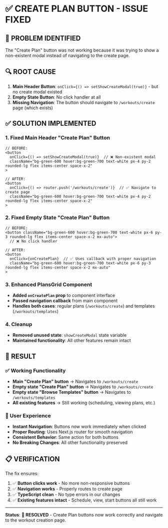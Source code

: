 # ✅ CREATE PLAN BUTTON - ISSUE FIXED

## 🐛 **PROBLEM IDENTIFIED**

The "Create Plan" button was not working because it was trying to show a non-existent modal instead of navigating to the create page.

## 🔍 **ROOT CAUSE**

1. **Main Header Button**: `onClick={() => setShowCreateModal(true)}` - but no create modal existed
2. **Empty State Button**: No click handler at all
3. **Missing Navigation**: The button should navigate to `/workouts/create` page (which exists)

## ✅ **SOLUTION IMPLEMENTED**

### **1. Fixed Main Header "Create Plan" Button**

```tsx
// BEFORE:
<button
  onClick={() => setShowCreateModal(true)}  // ❌ Non-existent modal
  className="bg-green-600 hover:bg-green-700 text-white px-4 py-2 rounded-lg flex items-center space-x-2"
>

// AFTER:
<button
  onClick={() => router.push('/workouts/create')}  // ✅ Navigate to create page
  className="bg-green-600 hover:bg-green-700 text-white px-4 py-2 rounded-lg flex items-center space-x-2"
>
```

### **2. Fixed Empty State "Create Plan" Button**

```tsx
// BEFORE:
<button className="bg-green-600 hover:bg-green-700 text-white px-6 py-3 rounded-lg flex items-center space-x-2 mx-auto">
  // ❌ No click handler

// AFTER:
<button
  onClick={onCreatePlan}  // ✅ Uses callback with proper navigation
  className="bg-green-600 hover:bg-green-700 text-white px-6 py-3 rounded-lg flex items-center space-x-2 mx-auto"
>
```

### **3. Enhanced PlansGrid Component**

- **Added `onCreatePlan` prop** to component interface
- **Passed navigation callback** from main component
- **Handles both cases**: regular plans (`/workouts/create`) and templates (`/workouts/templates`)

### **4. Cleanup**

- **Removed unused state**: `showCreateModal` state variable
- **Maintained functionality**: All other features remain intact

## 🎯 **RESULT**

### ✅ **Working Functionality**

- **Main "Create Plan" button** → Navigates to `/workouts/create`
- **Empty state "Create Plan" button** → Navigates to `/workouts/create`
- **Empty state "Browse Templates" button** → Navigates to `/workouts/templates`
- **All existing features** → Still working (scheduling, viewing plans, etc.)

### 🚀 **User Experience**

- **Instant Navigation**: Buttons now work immediately when clicked
- **Proper Routing**: Uses Next.js router for smooth navigation
- **Consistent Behavior**: Same action for both buttons
- **No Breaking Changes**: All other functionality preserved

## 📋 **VERIFICATION**

The fix ensures:

1. ✅ **Button clicks work** - No more non-responsive buttons
2. ✅ **Navigation works** - Properly routes to create page
3. ✅ **TypeScript clean** - No type errors in our changes
4. ✅ **Existing features intact** - Schedule, view, start buttons all still work

---

**Status**: 🎉 **RESOLVED** - Create Plan buttons now work correctly and navigate to the workout creation page.
